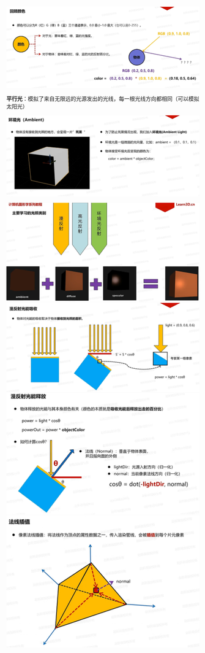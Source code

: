 ![输入图片说明](/imgs/2024-11-21/ODA5qe8yW1adcKw3.png)

**平行光**：模拟了来自无限远的光源发出的光线，每一根光线方向都相同（可以模拟太阳光）

![输入图片说明](/imgs/2024-11-21/2NuaSNhUQr3x6mZo.png)

![输入图片说明](/imgs/2024-11-21/s3eys0Wc9LHHe1As.png)
![输入图片说明](/imgs/2024-11-21/tnUizbzY5yHhVYKR.png)
![输入图片说明](/imgs/2024-11-21/zGCAFCSaEyaVK9Yp.png)
![输入图片说明](/imgs/2024-11-21/ssiS5w68rDRBbziT.png)
<!--stackedit_data:
eyJoaXN0b3J5IjpbNTE4MDQ3MzE4LC0yMzI2OTUwNjldfQ==
-->